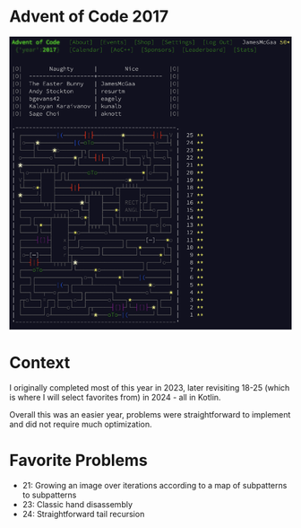 # Advent of Code 2017

![AOC Image](2017stars.png)
# Context

I originally completed most of this year in 2023, later revisiting 18-25 (which is where I will select favorites from) in 2024 - all in Kotlin.

Overall this was an easier year, problems were straightforward to implement and did not require much optimization.
# Favorite Problems 

- 21: Growing an image over iterations according to a map of subpatterns to subpatterns
- 23: Classic hand disassembly
- 24: Straightforward tail recursion